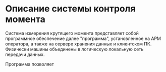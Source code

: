 # Описание системы контроля момента

Система измерения крутящего момента представляет собой программное обеспечение далее "программа", установленное на АРМ оператора, а также на сервере хранения данных и клиентском ПК. Физически машины объединены в логическую локальную сеть передачи данных.

Программа позволяет 